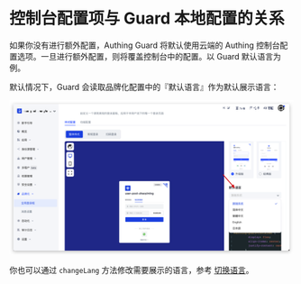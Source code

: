 # 控制台配置项与 Guard 本地配置的关系

如果你没有进行额外配置，Authing Guard 将默认使用云端的 Authing 控制台配置选项。一旦进行额外配置，则将覆盖控制台中的配置。以 Guard 默认语言为例。

默认情况下，Guard 会读取品牌化配置中的『默认语言』作为默认展示语言：

![guard-console-relationship](./images/guard-console-relationship.png)

你也可以通过 `changeLang` 方法修改需要展示的语言，参考 [切换语言](./change-language.md)。
